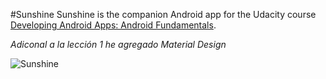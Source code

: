#Sunshine
Sunshine is the companion Android app for the Udacity course [Developing Android Apps: Android Fundamentals](https://www.udacity.com/course/ud853).

*Adiconal a la lección 1 he agregado Material Design*

![Sunshine](https://lh3.googleusercontent.com/14RBRGG7yTE6_6Cb0Aag6Ks9PAAbpoE2Elw1dqi5IQ8=s0)
